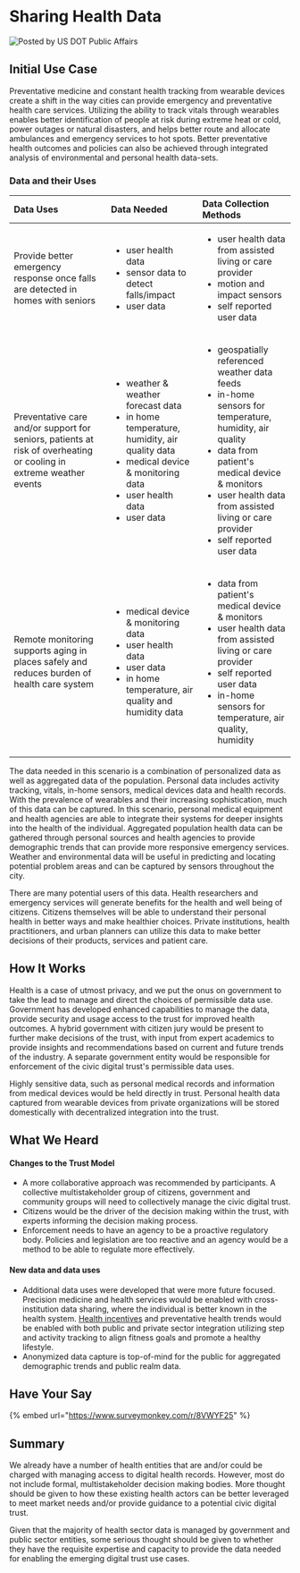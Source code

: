 # Sharing Health Data

![Posted by US DOT Public Affairs](../.gitbook/assets/image.png)

## Initial Use Case

Preventative medicine and constant health tracking from wearable devices create a shift in the way cities can provide emergency and preventative health care services. Utilizing the ability to track vitals through wearables enables better identification of people at risk during extreme heat or cold, power outages or natural disasters, and helps better route and allocate ambulances and emergency services to hot spots. Better preventative health outcomes and policies can also be achieved through integrated analysis of environmental and personal health data-sets.

### Data and their Uses

<table>
  <thead>
    <tr>
      <th style="text-align:left">Data Uses</th>
      <th style="text-align:left">Data Needed</th>
      <th style="text-align:left">Data Collection Methods</th>
    </tr>
  </thead>
  <tbody>
    <tr>
      <td style="text-align:left">Provide better emergency response once falls are detected in homes with
        seniors</td>
      <td style="text-align:left">
        <ul>
          <li>user health data</li>
          <li>sensor data to detect falls/impact</li>
          <li>user data</li>
        </ul>
      </td>
      <td style="text-align:left">
        <ul>
          <li>user health data from assisted living or care provider</li>
          <li>motion and impact sensors</li>
          <li>self reported user data</li>
        </ul>
      </td>
    </tr>
    <tr>
      <td style="text-align:left">Preventative care and/or support for seniors, patients at risk of overheating
        or cooling in extreme weather events</td>
      <td style="text-align:left">
        <ul>
          <li>weather & weather forecast data</li>
          <li>in home temperature, humidity, air quality data</li>
          <li>medical device & monitoring data</li>
          <li>user health data</li>
          <li>user data</li>
        </ul>
      </td>
      <td style="text-align:left">
        <ul>
          <li>geospatially referenced weather data feeds</li>
          <li>in-home sensors for temperature, humidity, air quality</li>
          <li>data from patient's medical device & monitors</li>
          <li>user health data from assisted living or care provider</li>
          <li>self reported user data</li>
        </ul>
      </td>
    </tr>
    <tr>
      <td style="text-align:left">Remote monitoring supports aging in places safely and reduces burden of
        health care system</td>
      <td style="text-align:left">
        <ul>
          <li>medical device & monitoring data</li>
          <li>user health data</li>
          <li>user data</li>
          <li>in home temperature, air quality and humidity data</li>
        </ul>
      </td>
      <td style="text-align:left">
        <ul>
          <li>data from patient's medical device & monitors</li>
          <li>user health data from assisted living or care provider</li>
          <li>self reported user data</li>
          <li>in-home sensors for temperature, air quality, humidity</li>
        </ul>
      </td>
    </tr>
  </tbody>
</table>The data needed in this scenario is a combination of personalized data as well as aggregated data of the population. Personal data includes activity tracking, vitals, in-home sensors, medical devices data and health records. With the prevalence of wearables and their increasing sophistication, much of this data can be captured. In this scenario, personal medical equipment and health agencies are able to integrate their systems for deeper insights into the health of the individual. Aggregated population health data can be gathered through personal sources and health agencies to provide demographic trends that can provide more responsive emergency services. Weather and environmental data will be useful in predicting and locating potential problem areas and can be captured by sensors throughout the city.  

There are many potential users of this data.  Health researchers and emergency services will generate benefits for the health and well being of citizens. Citizens themselves will be able to understand their personal health in better ways and make healthier choices. Private institutions, health practitioners, and urban planners can utilize this data to make better decisions of their products, services and patient care.

## How It Works

Health is a case of utmost privacy, and we put the onus on government to take the lead to manage and direct the choices of permissible data use. Government has developed enhanced capabilities to manage the data, provide security and usage access to the trust for improved health outcomes. A hybrid government with citizen jury would be present to further make decisions of the trust, with input from expert academics to provide insights and recommendations based on current and future trends of the industry. A separate government entity would be responsible for enforcement of the civic digital trust's permissible data uses.  

Highly sensitive data, such as personal medical records and information from medical devices would be held directly in trust. Personal health data captured from wearable devices from private organizations will be stored domestically with decentralized integration into the trust.  

## What We Heard

#### Changes to the Trust Model

* A more collaborative approach was recommended by participants.  A collective multistakeholder group of citizens, government and community groups will need to collectively manage the civic digital trust.  
* Citizens would be the driver of the decision making within the trust, with experts informing the decision making process.
* Enforcement needs to have an agency to be a proactive regulatory body.  Policies and legislation are too reactive and an agency would be a method to be able to regulate more effectively.

#### New data and data uses

* Additional data uses were developed that were more future focused.  Precision medicine and health services would be enabled with cross-institution data sharing, where the individual is better known in the health system. [Health incentives](https://9to5mac.com/2018/11/14/free-apple-watch-with-unitedhealthcare/) and preventative health trends would be enabled with both public and private sector integration utilizing step and activity tracking to align fitness goals and promote a healthy lifestyle.
* Anonymized data capture is top-of-mind for the public for aggregated demographic trends and public realm data.    

## Have Your Say

{% embed url="https://www.surveymonkey.com/r/8VWYF25" %}

## Summary

We already have a number of health entities that are and/or could be charged with managing access to digital health records. However, most do not include formal, multistakeholder decision making bodies. More thought should be given to how these existing health actors can be better leveraged to meet market needs and/or provide guidance to a potential civic digital trust.

Given that the majority of health sector data is managed by government and public sector entities, some serious thought should be given to whether they have the requisite expertise and capacity to provide the data needed for enabling the emerging digital trust use cases. 



